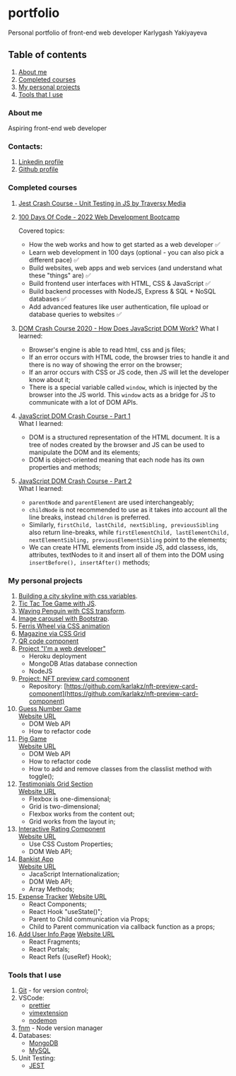 # portfolio

Personal portfolio of front-end web developer Karlygash Yakiyayeva

## Table of contents

1. [About me](#about-me)
2. [Completed courses](#completed-courses)
3. [My personal projects](#my-personal-projects)
4. [Tools that I use](#tools-that-i-use)

### About me

Aspiring front-end web developer

### Contacts:

1. [Linkedin profile](https://www.linkedin.com/in/karlygash-yakiyayeva-452baa186/)
2. [Github profile](https://github.com/karlakz)

### Completed courses

1. [Jest Crash Course - Unit Testing in JS by Traversy Media](https://github.com/karlakz/youtube-jest-crash-course)
2. [100 Days Of Code - 2022 Web Development Bootcamp](https://www.udemy.com/certificate/UC-ae99f5d6-8a20-4f43-86ce-81495709f261/)

   Covered topics:

   - How the web works and how to get started as a web developer ✅
   - Learn web development in 100 days (optional - you can also pick a different pace) ✅
   - Build websites, web apps and web services (and understand what these "things" are) ✅
   - Build frontend user interfaces with HTML, CSS & JavaScript ✅
   - Build backend processes with NodeJS, Express & SQL + NoSQL databases ✅
   - Add advanced features like user authentication, file upload or database queries to websites ✅

3. [DOM Crash Course 2020 - How Does JavaScript DOM Work?](https://www.youtube.com/watch?v=_wvi4Srvggg&t=858s)
   What I learned:
   - Browser's engine is able to read html, css and js files;
   - If an error occurs with HTML code, the browser tries to handle it and there is no way of showing the error on the browser;
   - If an arror occurs with CSS or JS code, then JS will let the developer know about it;
   - There is a special variable called `window`, which is injected by the browser into the JS world. This `window` acts as a bridge for JS to communicate with a lot of DOM APIs.
4. [JavaScript DOM Crash Course - Part 1](https://www.youtube.com/watch?v=0ik6X4DJKCc)\
   What I learned:
   - DOM is a structured representation of the HTML document. It is a tree of nodes created by the browser and JS can be used to manipulate the DOM and its elements;
   - DOM is object-oriented meaning that each node has its own properties and methods;
5. [JavaScript DOM Crash Course - Part 2](https://www.youtube.com/watch?v=mPd2aJXCZ2g)\
   What I learned:
   - `parentNode` and `parentElement` are used interchangeably;
   - `childNode` is not recommended to use as it takes into account all the line breaks, instead `children` is preferred.
   - Similarly, `firstChild, lastChild, nextSibling, previousSibling` also return line-breaks, while `firstElementChild, lastElementChild, nextElementSibling, previousElementSibling` point to the elements;
   - We can create HTML elements from inside JS, add classess, ids, attributes, textNodes to it and insert all of them into the DOM using `insertBefore(), insertAfter()` methods;

### My personal projects

1. [Building a city skyline with css variables](https://quirky-ardinghelli-186038.netlify.app/).
2. [Tic Tac Toe Game with JS](https://tic-tac-toe-karlakz.netlify.app/).
3. [Waving Penguin with CSS transform](https://penguin-karlakz.netlify.app/).
4. [Image carousel with Bootstrap](https://img-carousel-karlakz.netlify.app/).
5. [Ferris Wheel via CSS animation](https://ferris-wheel-karlakz.netlify.app/)
6. [Magazine via CSS Grid](https://css-grid-magazine.netlify.app/)
7. [QR code component](https://github.com/karlakz/qr-code-component-main)
8. [Project "I'm a web developer"](https://shielded-stream-13770.herokuapp.com/)
   - Heroku deployment
   - MongoDB Atlas database connection
   - NodeJS
9. [Project: NFT preview card component](https://nft-preview-card-component-karlakz.netlify.app/)
   - Repository: [https://github.com/karlakz/nft-preview-card-component](https://github.com/karlakz/nft-preview-card-component)
10. [Guess Number Game](https://github.com/karlakz/guess-number-game)\
    [Website URL](https://guess-number-game-karlakz.netlify.app/)
    - DOM Web API
    - How to refactor code
11. [Pig Game](https://github.com/karlakz/pig-game)\
    [Website URL](https://pig-game-karlakz.netlify.app/)
    - DOM Web API
    - How to refactor code
    - How to add and remove classes from the classlist method with toggle();
12. [Testimonials Grid Section](https://github.com/karlakz/testimonials-grid-section)\
    [Website URL](https://testimonials-grid-section-karlakz.netlify.app/)
    - Flexbox is one-dimensional;
    - Grid is two-dimensional;
    - Flexbox works from the content out;
    - Grid works from the layout in;
13. [Interactive Rating Component](https://github.com/karlakz/interactive-rating-component-main)\
    [Website URL](https://interactive-rating-component-karlakz.netlify.app/)
    - Use CSS Custom Properties;
    - DOM Web API;
14. [Bankist App](https://github.com/karlakz/bankist-app)\
    [Website URL](https://bankist-app-karlakz.netlify.app/)
    - JacaScript Internationalization;
    - DOM Web API;
    - Array Methods;
15. [Expense Tracker](https://github.com/karlakz/react-expense-tracker.git)
    [Website URL](https://react-expense-tracker-karlakz.netlify.app/)
    - React Components;
    - React Hook "useState()";
    - Parent to Child communication via Props;
    - Child to Parent communication via callback function as a props;
16. [Add User Info Page](https://github.com/karlakz/react-user-add-page)
    [Website URL](https://add-user-page-karlakz.netlify.app/)
    - React Fragments;
    - React Portals;
    - React Refs ({useRef} Hook);

### Tools that I use

1. [Git](https://git-scm.com/) - for version control;
2. VSCode:
   - [prettier](https://marketplace.visualstudio.com/items?itemName=esbenp.prettier-vscode)
   - [vimextension](https://marketplace.visualstudio.com/items?itemName=vscodevim.vim)
   - [nodemon](https://www.npmjs.com/package/nodemon)
3. [fnm](https://github.com/Schniz/fnm) - Node version manager
4. Databases:
   - [MongoDB](https://www.mongodb.com/)
   - [MySQL](https://www.mysql.com/)
5. Unit Testing:
   - [JEST](https://jestjs.io/)
